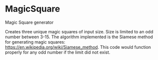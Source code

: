 # MagicSquare
Magic Square generator

Creates three unique magic squares of input size. Size is limited to an odd number between 3-15. The algorithm implemented is the Siamese
method for generating magic squares: https://en.wikipedia.org/wiki/Siamese_method. This code would
function properly for any odd number if the limit did not exist.
